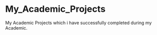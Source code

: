 # My_Academic_Projects
My Academic Projects which i have successfully completed during my Academic.
